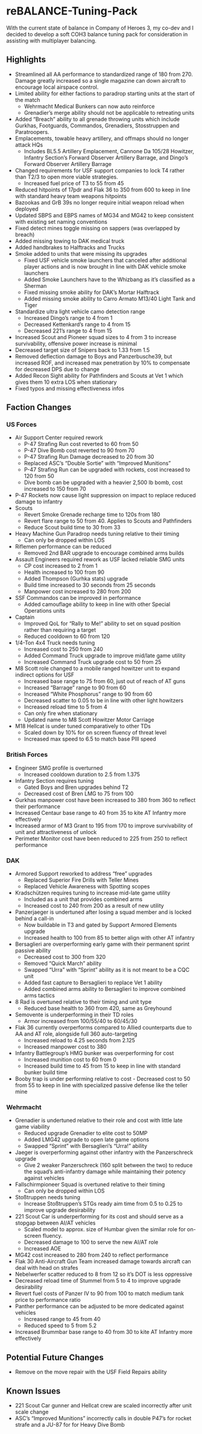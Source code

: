 # reBALANCE-Tuning-Pack

With the current state of balance in Company of Heroes 3, my co-dev and I decided to develop a soft COH3 balance tuning pack for consideration in assisting with multiplayer balancing.

## Highlights
- Streamlined all AA performance to standardized range of 180 from 270. Damage greatly increased so a single magazine can down aircraft to encourage local airspace control.
- Limited ability for either factions to paradrop starting units at the start of the match
    - Wehrmacht Medical Bunkers can now auto reinforce
    - Grenadier’s merge ability should not be applicable to retreating units
- Added “Breach” ability to all grenade throwing units which include Gurkhas, Footguards, Commandos, Grenadiers, Stosstruppen and Paratroopers.
- Emplacements, towable heavy artillery, and offmaps should no longer attack HQs
    - Includes BL5.5 Artillery Emplacement, Cannone Da 105/28 Howitzer, Infantry Section’s Forward Observer Artillery Barrage, and Dingo’s Forward Observer Artillery Barrage
- Changed requirements for USF support companies to lock T4 rather than T2/3 to open more viable strategies.
    - Increased fuel price of T3 to 55 from 45
- Reduced hitpoints of 17pdr and Flak 36 to 350 from 600 to keep in line with standard heavy team weapons hitpoints
- Bazookas and GrB 39s no longer require initial weapon reload when deployed
- Updated SBPS and EBPS names of MG34 and MG42 to keep consistent with existing set naming conventions
- Fixed detect mines toggle missing on sappers (was overlapped by breach)
- Added missing towing to DAK medical truck
- Added handbrakes to Halftracks and Trucks
- Smoke added to units that were missing its upgrades
    - Fixed USF vehicle smoke launchers that canceled after additional player actions and is now brought in line with DAK vehicle smoke launchers
    - Added Smoke Launchers have to the Whizbang as it’s classified as a Sherman
    - Fixed missing smoke ability for DAK’s Mortar Halftrack
    - Added missing smoke ability to Carro Armato M13/40 Light Tank and Tiger
- Standardize ultra light vehicle camo detection range
    - Increased Dingo’s range to 4 from 1
    - Decreased Kettenkard’s range to 4 from 15
    - Decreased 221’s range to 4 from 15
- Increased Scout and Pioneer squad sizes to 4 from 3 to increase survivability, offensive power increase is minimal
- Decreased target size of Snipers back to 1.33 from 1.5
- Removed deflection damage to Boys and Panzerbusche39, but increased ROF, and increased max penetration by 10% to compensate for decreased DPS due to change
- Added Recon Sight ability for Pathfinders and Scouts at Vet 1 which gives them 10 extra LOS when stationary
- Fixed typos and missing effectiveness infos

## Faction Changes
### US Forces
- Air Support Center required rework
    - P-47 Strafing Run cost reverted to 60 from 50
    - P-47 Dive Bomb cost reverted to 90 from 70
    - P-47 Strafing Run Damage decreased to 20 from 30
    - Replaced ASC’s “Double Sortie” with “Improved Munitions” 
    - P-47 Strafing Run can be upgraded with rockets, cost increased to 120 from 50
    - Dive bomb can be upgraded with a heavier 2,500 lb bomb, cost increased to 150 from 70
- P-47 Rockets now cause light suppression on impact to replace reduced damage to infantry
- Scouts
    - Revert Smoke Grenade recharge time  to 120s from 180
    - Revert flare range to 50 from 40. Applies to Scouts and Pathfinders
    - Reduce Scout build time to 30 from 33
- Heavy Machine Gun Paradrop needs tuning relative to their timing
    - Can only be dropped within LOS
- Riflemen performance can be reduced
    - Removed 2nd BAR upgrade to encourage combined arms builds
- Assault Engineers required rework as USF lacked reliable SMG units
    - CP cost increased to 2 from 1 
    - Health increased to 100 from 90
    - Added Thompson (Gurhka stats) upgrade
    - Build time increased to 30 seconds from 25 seconds
    - Manpower cost increased to 280 from 200 
- SSF Commandos can be improved in performance
    - Added camouflage ability to keep in line with other Special Operations units
- Captain
    - Improved QoL for “Rally to Me!” ability to set on squad position rather than requiring a target
    - Reduced cooldown to 60 from 120
- 1/4-Ton 4x4 Truck needs tuning
    - Increased cost to 250 from 240
    - Added Command Truck upgrade to improve mid/late game utility
    - Increased Command Truck upgrade cost to 50 from 25
- M8 Scott role changed to a mobile ranged howitzer unit to expand indirect options for USF
    - Increased base range to 75 from 60, just out of reach of AT guns
    - Increased “Barrage” range to 90 from 60
    - Increased “White Phosphorus” range to 90 from 60
    - Decreased scatter to 0.05 to be in line with other light howitzers
    - Increased reload time to 5 from 4
    - Can only fire when stationary
    - Updated name to M8 Scott Howitzer Motor Carriage
- M18 Hellcat is under tuned comparatively to other TDs
    - Scaled down by 10% for on screen fluency of threat level
    - Increased max speed to 6.5 to match base PIII speed

### British Forces
- Engineer SMG profile is overturned
    - Increased cooldown duration to 2.5 from 1.375
- Infantry Section requires tuning
    - Gated Boys and Bren upgrades behind T2
    - Decreased cost of Bren LMG to 75 from 100
- Gurkhas manpower cost have been increased to 380 from 360 to reflect their performance
- Increased Centaur base range to 40 from 35 to kite AT Infantry more effectively
- Increased armor of M3 Grant to 195 from 170 to improve survivability of unit and attractiveness of unlock
- Perimeter Monitor cost have been reduced to 225 from 250 to reflect performance

### DAK
- Armored Support reworked to address “free” upgrades
    - Replaced Superior Fire Drills with Teller Mines
    - Replaced Vehicle Awareness with Spotting scopes 
- Kradschützen requires tuning to increase mid-late game utility
    - Included as a unit that provides combined arms
    - Increased cost to 240 from 200 as a result of new utility
- Panzerjaeger is undertuned after losing a squad member and is locked behind a call-in
    - Now buildable in T3 and gated by Support Armored Elements upgrade
    - Increased health to 100 from 85 to better align with other AT infantry
- Bersaglieri are overperforming early game with their permanent sprint passive ability
    - Decreased cost to 300 from 320
    - Removed “Quick March” ability
    - Swapped “Urra” with “Sprint” ability as it is not meant to be a CQC unit
    - Added fast capture to Bersaglieri to replace Vet 1 ability
    - Added combined arms ability to Bersaglieri to improve combined arms tactics
- 8 Rad is overtuned relative to their timing and unit type
    - Reduced base health to 360 from 420, same as Greyhound
- Semovente is underperforming in their TD roles
    - Armor increased from 100/55/40 to 60/45/30
- Flak 36 currently overperforms compared to Allied counterparts due to AA and AT role, alongside full 360 auto-targeting
    - Increased reload to 4.25 seconds from 2.125
    - Increased manpower cost to 380
- Infantry Battlegroup’s HMG bunker was overperforming for cost
    - Increased munition cost to 60 from 0
    - Increased build time to 45 from 15 to keep in line with standard bunker build time
- Booby trap is under performing relative to cost
          - Decreased cost to 50 from 55 to keep in line with specialized passive defense like the teller mine
  
### Wehrmacht
- Grenadier is undertuned relative to their role and cost with little late game viability
    - Reduced upgrade Grenadier to elite cost to 50MP
    - Added LMG42 upgrade to open late game options
    - Swapped “Sprint” with Bersaglieri’s “Urra!” ability
- Jaeger is overperforming against other infantry with the Panzerschreck upgrade
    - Give 2 weaker Panzerschreck (160 split between the two) to reduce the squad’s anti-infantry damage while maintaining their potency against vehicles
- Fallschirmpioneer Squad is overtuned relative to their timing
    - Can only be dropped within LOS
- Stoßtruppen needs tuning
    - Increase Stoßtruppen’s STGs ready aim time from 0.5 to 0.25 to improve upgrade desirability 
- 221 Scout Car is underperforming for its cost and should serve as a stopgap between AI/AT vehicles
    - Scaled model to approx. size of Humbar given the similar role for on-screen fluency.
    - Decreased damage to 100 to serve the new AI/AT role
    - Increased AOE
- MG42 cost increased to 280 from 240 to reflect performance
- Flak 30 Anti-Aircraft Gun Team increased damage towards aircraft can deal with head on strafes 
- Nebelwerfer scatter reduced to 8 from 12 so it’s DOT is less oppressive
- Decreased reload time of Stummel from 5 to 4 to improve upgrade desirability 
- Revert fuel costs of Panzer IV to 90 from 100 to match medium tank price to performance ratio
- Panther performance can be adjusted to be more dedicated against vehicles
    - Increased range to 45 from 40
    - Reduced speed to 5 from 5.2
- Increased Brummbar base range to 40 from 30 to kite AT Infantry more effectively

## Potential Future Changes
- Remove on the move repair with the USF Field Repairs ability

## Known Issues
- 221 Scout Car gunner and Hellcat crew are scaled incorrectly after unit scale change
- ASC’s “Improved Munitions” incorrectly calls in double P47’s for rocket strafe and a JU-87 for for Heavy Dive Bomb
